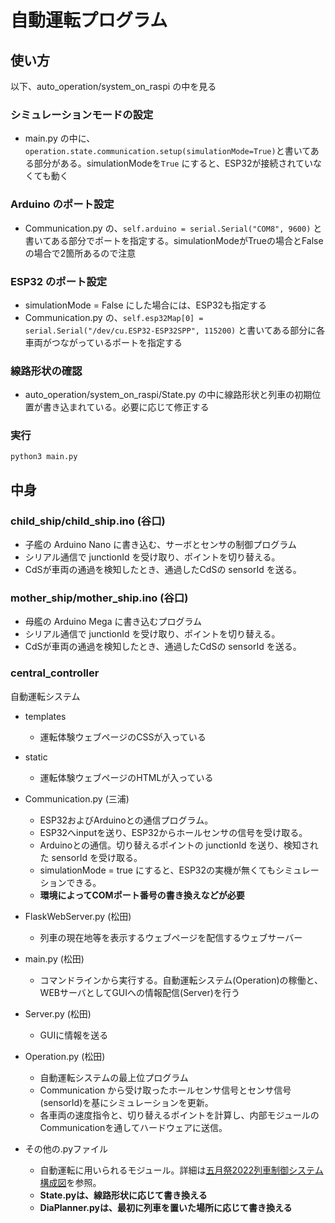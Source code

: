 # 自動運転プログラム
## 使い方
以下、auto_operation/system_on_raspi の中を見る

### シミュレーションモードの設定
- main.py の中に、`operation.state.communication.setup(simulationMode=True)`と書いてある部分がある。simulationModeを`True` にすると、ESP32が接続されていなくても動く

### Arduino のポート設定
- Communication.py の、`self.arduino = serial.Serial("COM8", 9600)` と書いてある部分でポートを指定する。simulationModeがTrueの場合とFalseの場合で2箇所あるので注意

### ESP32 のポート設定
- simulationMode = False にした場合には、ESP32も指定する
-  Communication.py の、`self.esp32Map[0] = serial.Serial("/dev/cu.ESP32-ESP32SPP", 115200)` と書いてある部分に各車両がつながっているポートを指定する

### 線路形状の確認
- auto_operation/system_on_raspi/State.py の中に線路形状と列車の初期位置が書き込まれている。必要に応じて修正する

### 実行
```
python3 main.py
```

## 中身
### child_ship/child_ship.ino (谷口)
  - 子艦の Arduino Nano に書き込む、サーボとセンサの制御プログラム
  - シリアル通信で junctionId を受け取り、ポイントを切り替える。
  - CdSが車両の通過を検知したとき、通過したCdSの sensorId を送る。

### mother_ship/mother_ship.ino (谷口)
  - 母艦の Arduino Mega に書き込むプログラム
  - シリアル通信で junctionId を受け取り、ポイントを切り替える。
  - CdSが車両の通過を検知したとき、通過したCdSの sensorId を送る。

### central_controller
自動運転システム

- templates
  - 運転体験ウェブページのCSSが入っている

- static
  - 運転体験ウェブページのHTMLが入っている

- Communication.py (三浦)
  - ESP32およびArduinoとの通信プログラム。
  - ESP32へinputを送り、ESP32からホールセンサの信号を受け取る。
  - Arduinoとの通信。切り替えるポイントの junctionId を送り、検知された sensorId を受け取る。
  - simulationMode = true にすると、ESP32の実機が無くてもシミュレーションできる。
  - **環境によってCOMポート番号の書き換えなどが必要**
- FlaskWebServer.py (松田)
  - 列車の現在地等を表示するウェブページを配信するウェブサーバー
- main.py (松田)
  - コマンドラインから実行する。自動運転システム(Operation)の稼働と、WEBサーバとしてGUIへの情報配信(Server)を行う
- Server.py (松田)
  - GUIに情報を送る
- Operation.py (松田)
  - 自動運転システムの最上位プログラム
  - Communication から受け取ったホールセンサ信号とセンサ信号(sensorId)を基にシミュレーションを更新。
  - 各車両の速度指令と、切り替えるポイントを計算し、内部モジュールのCommunicationを通してハードウェアに送信。
- その他の.pyファイル
  - 自動運転に用いられるモジュール。詳細は[五月祭2022列車制御システム構成図](https://docs.google.com/presentation/d/1fT75t7o4gi9V8cbwn1BwtUComzHEs0q3-pRfCk-om7c/edit?usp=sharing)を参照。
  - **State.pyは、線路形状に応じて書き換える**
  - **DiaPlanner.pyは、最初に列車を置いた場所に応じて書き換える**
